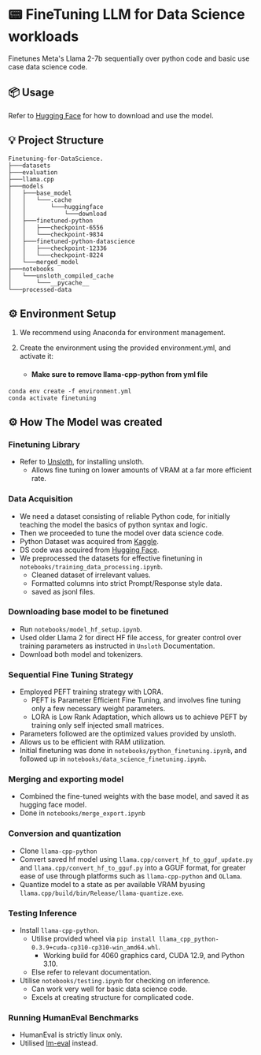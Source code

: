 # 📟 FineTuning LLM for Data Science workloads
Finetunes Meta's Llama 2-7b sequentially over python code and basic use case data science code.

## 📦 Usage

Refer to [Hugging Face](https://huggingface.co/Eros483/llama-ds-q5.gguf/tree/main) for how to download and use the model.

## 💡 Project Structure
```
Finetuning-for-DataScience.
├───datasets
├───evaluation
├───llama.cpp
├───models
│   ├───base_model
│   │   └───.cache
│   │       └───huggingface
│   │           └───download
│   ├───finetuned-python
│   │   ├───checkpoint-6556
│   │   └───checkpoint-9834
│   ├───finetuned-python-datascience
│   │   ├───checkpoint-12336
│   │   └───checkpoint-8224
│   └───merged_model
├───notebooks
│   └───unsloth_compiled_cache
│       └───__pycache__
└───processed-data

```
## ⚙️ Environment Setup
1. We recommend using Anaconda for environment management.

2. Create the environment using the provided environment.yml, and activate it:
    - #### Make sure to remove llama-cpp-python from yml file
```
conda env create -f environment.yml
conda activate finetuning
```

## ⚙️ How The Model was created
### Finetuning Library
- Refer to [Unsloth](https://docs.unsloth.ai/), for installing unsloth.
    - Allows fine tuning on lower amounts of VRAM at a far more efficient rate.
### Data Acquisition
- We need a dataset consisting of reliable Python code, for initially teaching the model the basics of python syntax and logic.
- Then we proceeded to tune the model over data science code.
- Python Dataset was acquired from [Kaggle](https://www.kaggle.com/datasets/bhaveshmittal/python-programming-questions-dataset).
- DS code was acquired from [Hugging Face](https://huggingface.co/datasets/ed001/ds-coder-instruct-v2).
- We preprocessed the datasets for effective finetuning in `notebooks/training_data_processing.ipynb`.
    - Cleaned dataset of irrelevant values.
    - Formatted columns into strict Prompt/Response style data.
    - saved as jsonl files.

### Downloading base model to be finetuned
- Run `notebooks/model_hf_setup.ipynb`.
- Used older Llama 2 for direct HF file access, for greater control over training parameters as instructed in `Unsloth` Documentation.
- Download both model and tokenizers.

### Sequential Fine Tuning Strategy
- Employed PEFT training strategy with LORA.
    - PEFT is Parameter Efficient Fine Tuning, and involves fine tuning only a few necessary weight parameters.
    - LORA is Low Rank Adaptation, which allows us to achieve PEFT by training only self injected small matrices.
- Parameters followed are the optimized values provided by unsloth.
- Allows us to be efficient with RAM utilization.
- Initial finetuning was done in `notebooks/python_finetuning.ipynb`, and followed up in `notebooks/data_science_finetuning.ipynb`.

### Merging and exporting model
- Combined the fine-tuned weights with the base model, and saved it as hugging face model.
- Done in `notebooks/merge_export.ipynb`

### Conversion and quantization
- Clone `llama-cpp-python`
- Convert saved hf model using `llama.cpp/convert_hf_to_gguf_update.py` and `llama.cpp/convert_hf_to_gguf.py` into a GGUF format, for greater ease of use through platforms such as `llama-cpp-python` and `OLlama`.
- Quantize model to a state as per available VRAM byusing `llama.cpp/build/bin/Release/llama-quantize.exe`.

### Testing Inference
- Install `llama-cpp-python`.
    - Utilise provided wheel via `pip install llama_cpp_python-0.3.9+cuda-cp310-cp310-win_amd64.whl`.
        - Working build for 4060 graphics card, CUDA 12.9, and Python 3.10.
    - Else refer to relevant documentation.
- Utilise `notebooks/testing.ipynb` for checking on inference.
    - Can work very well for basic data science code.
    - Excels at creating structure for complicated code.

### Running HumanEval Benchmarks
- HumanEval is strictly linux only.
- Utilised [lm-eval](https://github.com/EleutherAI/lm-evaluation-harness) instead.